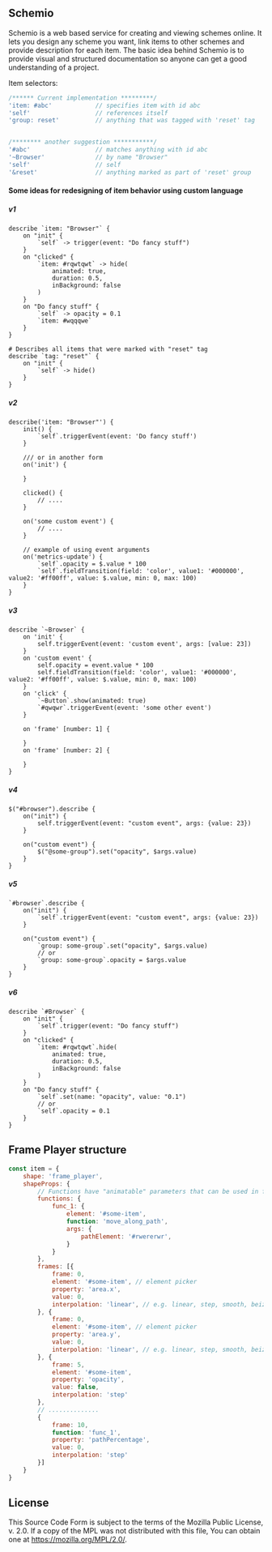 Schemio
--------------------

Schemio is a web based service for creating and viewing schemes online. It lets you design any scheme you want, link items to other schemes and provide description for each item. The basic idea behind Schemio is to provide visual and structured documentation so anyone can get a good understanding of a project.




Item selectors:
```js
/****** Current implementation *********/
'item: #abc'            // specifies item with id abc
'self'                  // references itself
'group: reset'          // anything that was tagged with 'reset' tag


/******** another suggestion ***********/
'#abc'                  // matches anything with id abc 
'~Browser'              // by name "Browser"
'self'                  // self
'&reset'                // anything marked as part of 'reset' group

```



#### Some ideas for redesigning of item behavior using custom language
##### v1
```
describe `item: "Browser"` {
    on "init" {
        `self` -> trigger(event: "Do fancy stuff")
    }
    on "clicked" {
        `item: #rqwtqwt` -> hide(
            animated: true,
            duration: 0.5,
            inBackground: false
        )
    }
    on "Do fancy stuff" {
        `self` -> opacity = 0.1
        `item: #wqqqwe`
    }
}

# Describes all items that were marked with "reset" tag
describe `tag: "reset"` {
    on "init" {
        `self` -> hide()
    }
}
```

##### v2
```
describe('item: "Browser"') {
    init() {
        `self`.triggerEvent(event: 'Do fancy stuff')
    }

    /// or in another form
    on('init') {

    }

    clicked() {
        // ....
    }

    on('some custom event') {
        // ....
    }

    // example of using event arguments
    on('metrics-update') {
        `self`.opacity = $.value * 100
        `self`.fieldTransition(field: 'color', value1: '#000000', value2: '#ff00ff', value: $.value, min: 0, max: 100)
    }
}
```

##### v3
```
describe `~Browser` {
    on 'init' {
        self.triggerEvent(event: 'custom event', args: [value: 23])
    }
    on 'custom event' { 
        self.opacity = event.value * 100
        self.fieldTransition(field: 'color', value1: '#000000', value2: '#ff00ff', value: $.value, min: 0, max: 100)
    }
    on 'click' {
        `~Button`.show(animated: true)
        `#qwqwr`.triggerEvent(event: 'some other event')
    }

    on 'frame' [number: 1] {

    }
    on 'frame' [number: 2] {

    }
}
```

##### v4
```
$("#browser").describe {
    on("init") {
        self.triggerEvent(event: "custom event", args: {value: 23})
    }

    on("custom event") {
        $("@some-group").set("opacity", $args.value)
    }
}
```

##### v5
```
`#browser`.describe {
    on("init") {
        `self`.triggerEvent(event: "custom event", args: {value: 23})
    }

    on("custom event") {
        `group: some-group`.set("opacity", $args.value)
        // or 
        `group: some-group`.opacity = $args.value
    }
}
```

##### v6
```
describe `#Browser` {
    on "init" {
        `self`.trigger(event: "Do fancy stuff")
    }
    on "clicked" {
        `item: #rqwtqwt`.hide(
            animated: true,
            duration: 0.5,
            inBackground: false
        )
    }
    on "Do fancy stuff" {
        `self`.set(name: "opacity", value: "0.1")
        // or 
        `self`.opacity = 0.1
    }
}
```



Frame Player structure
--------------------------------------------

```javascript
const item = {
    shape: 'frame_player',
    shapeProps: {
        // Functions have "animatable" parameters that can be used in frames
        functions: {
            func_1: {
                element: '#some-item',
                function: 'move_along_path',
                args: {
                    pathElement: '#rwererwr',
                }
            }
        },
        frames: [{
            frame: 0,
            element: '#some-item', // element picker
            property: 'area.x',
            value: 0,
            interpolation: 'linear', // e.g. linear, step, smooth, beizer
        }, {
            frame: 0,
            element: '#some-item', // element picker
            property: 'area.y',
            value: 0,
            interpolation: 'linear', // e.g. linear, step, smooth, beizer
        }, {
            frame: 5,
            element: '#some-item',
            property: 'opacity',
            value: false,
            interpolation: 'step'
        }, 
        // ..............
        {
            frame: 10,
            function: 'func_1',
            property: 'pathPercentage',
            value: 0,
            interpolation: 'step'
        }]
    }
}
```




License
---------

This Source Code Form is subject to the terms of the Mozilla Public License, v. 2.0. If a copy of the MPL was not distributed with this file, You can obtain one at https://mozilla.org/MPL/2.0/.